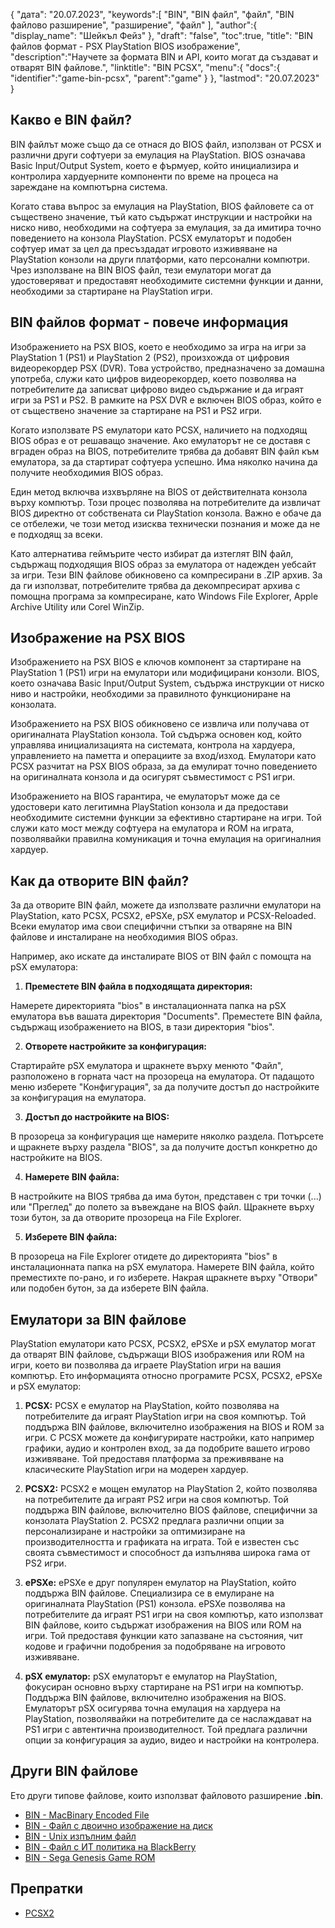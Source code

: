 {
"дата": "20.07.2023",
   "keywords":[
"BIN",
"BIN файл",
"файл",
"BIN файлово разширение",
"разширение",
"файл"
],
   "author":{
"display_name": "Шейкъл Фейз"
},
"draft": "false",
"toc":true,
"title": "BIN файлов формат - PSX PlayStation BIOS изображение",
   "description":"Научете за формата BIN и API, които могат да създават и отварят BIN файлове.",
"linktitle": "BIN PCSX",
   "menu":{
      "docs":{
         "identifier":"game-bin-pcsx",
         "parent":"game"
}
},
"lastmod": "20.07.2023"
}

## Какво е BIN файл?

BIN файлът може също да се отнася до BIOS файл, използван от PCSX и различни други софтуери за емулация на PlayStation. BIOS означава Basic Input/Output System, което е фърмуер, който инициализира и контролира хардуерните компоненти по време на процеса на зареждане на компютърна система.

Когато става въпрос за емулация на PlayStation, BIOS файловете са от съществено значение, тъй като съдържат инструкции и настройки на ниско ниво, необходими на софтуера за емулация, за да имитира точно поведението на конзола PlayStation. PCSX емулаторът и подобен софтуер имат за цел да пресъздадат игровото изживяване на PlayStation конзоли на други платформи, като персонални компютри. Чрез използване на BIN BIOS файл, тези емулатори могат да удостоверяват и предоставят необходимите системни функции и данни, необходими за стартиране на PlayStation игри.

## BIN файлов формат - повече информация

Изображението на PSX BIOS, което е необходимо за игра на игри за PlayStation 1 (PS1) и PlayStation 2 (PS2), произхожда от цифровия видеорекордер PSX (DVR). Това устройство, предназначено за домашна употреба, служи като цифров видеорекордер, което позволява на потребителите да записват цифрово видео съдържание и да играят игри за PS1 и PS2. В рамките на PSX DVR е включен BIOS образ, който е от съществено значение за стартиране на PS1 и PS2 игри.

Когато използвате PS емулатори като PCSX, наличието на подходящ BIOS образ е от решаващо значение. Ако емулаторът не се доставя с вграден образ на BIOS, потребителите трябва да добавят BIN файл към емулатора, за да стартират софтуера успешно. Има няколко начина да получите необходимия BIOS образ.

Един метод включва изхвърляне на BIOS от действителната конзола върху компютър. Този процес позволява на потребителите да извличат BIOS директно от собствената си PlayStation конзола. Важно е обаче да се отбележи, че този метод изисква технически познания и може да не е подходящ за всеки.

Като алтернатива геймърите често избират да изтеглят BIN файл, съдържащ подходящия BIOS образ за емулатора от надежден уебсайт за игри. Тези BIN файлове обикновено са компресирани в .ZIP архив. За да ги използват, потребителите трябва да декомпресират архива с помощна програма за компресиране, като Windows File Explorer, Apple Archive Utility или Corel WinZip.

## Изображение на PSX BIOS

Изображението на PSX BIOS е ключов компонент за стартиране на PlayStation 1 (PS1) игри на емулатори или модифицирани конзоли. BIOS, което означава Basic Input/Output System, съдържа инструкции от ниско ниво и настройки, необходими за правилното функциониране на конзолата.

Изображението на PSX BIOS обикновено се извлича или получава от оригиналната PlayStation конзола. Той съдържа основен код, който управлява инициализацията на системата, контрола на хардуера, управлението на паметта и операциите за вход/изход. Емулатори като PCSX разчитат на PSX BIOS образа, за да емулират точно поведението на оригиналната конзола и да осигурят съвместимост с PS1 игри.

Изображението на BIOS гарантира, че емулаторът може да се удостовери като легитимна PlayStation конзола и да предостави необходимите системни функции за ефективно стартиране на игри. Той служи като мост между софтуера на емулатора и ROM на играта, позволявайки правилна комуникация и точна емулация на оригиналния хардуер.

## Как да отворите BIN файл?

За да отворите BIN файл, можете да използвате различни емулатори на PlayStation, като PCSX, PCSX2, ePSXe, pSX емулатор и PCSX-Reloaded. Всеки емулатор има свои специфични стъпки за отваряне на BIN файлове и инсталиране на необходимия BIOS образ.

Например, ако искате да инсталирате BIOS от BIN файл с помощта на pSX емулатора:

1. **Преместете BIN файла в подходящата директория:**

Намерете директорията "bios" в инсталационната папка на pSX емулатора във вашата директория "Documents". Преместете BIN файла, съдържащ изображението на BIOS, в тази директория "bios".

2. **Отворете настройките за конфигурация:**

Стартирайте pSX емулатора и щракнете върху менюто "Файл", разположено в горната част на прозореца на емулатора. От падащото меню изберете "Конфигурация", за да получите достъп до настройките за конфигурация на емулатора.

3. **Достъп до настройките на BIOS:**

В прозореца за конфигурация ще намерите няколко раздела. Потърсете и щракнете върху раздела "BIOS", за да получите достъп конкретно до настройките на BIOS.

4. **Намерете BIN файла:**

В настройките на BIOS трябва да има бутон, представен с три точки (...) или "Преглед" до полето за въвеждане на BIOS файл. Щракнете върху този бутон, за да отворите прозореца на File Explorer.

5. **Изберете BIN файла:**

В прозореца на File Explorer отидете до директорията "bios" в инсталационната папка на pSX емулатора. Намерете BIN файла, който преместихте по-рано, и го изберете. Накрая щракнете върху "Отвори" или подобен бутон, за да изберете BIN файла.

## Емулатори за BIN файлове

PlayStation емулатори като PCSX, PCSX2, ePSXe и pSX емулатор могат да отварят BIN файлове, съдържащи BIOS изображения или ROM на игри, което ви позволява да играете PlayStation игри на вашия компютър. Ето информацията относно програмите PCSX, PCSX2, ePSXe и pSX емулатор:

1. **PCSX:** PCSX е емулатор на PlayStation, който позволява на потребителите да играят PlayStation игри на своя компютър. Той поддържа BIN файлове, включително изображения на BIOS и ROM за игри. С PCSX можете да конфигурирате настройки, като например графики, аудио и контролен вход, за да подобрите вашето игрово изживяване. Той предоставя платформа за преживяване на класическите PlayStation игри на модерен хардуер.

2. **PCSX2:** PCSX2 е мощен емулатор на PlayStation 2, който позволява на потребителите да играят PS2 игри на своя компютър. Той поддържа BIN файлове, включително BIOS файлове, специфични за конзолата PlayStation 2. PCSX2 предлага различни опции за персонализиране и настройки за оптимизиране на производителността и графиката на играта. Той е известен със своята съвместимост и способност да изпълнява широка гама от PS2 игри.

3. **ePSXe:** ePSXe е друг популярен емулатор на PlayStation, който поддържа BIN файлове. Специализира се в емулиране на оригиналната PlayStation (PS1) конзола. ePSXe позволява на потребителите да играят PS1 игри на своя компютър, като използват BIN файлове, които съдържат изображения на BIOS или ROM на игри. Той предоставя функции като запазване на състояния, чит кодове и графични подобрения за подобряване на игровото изживяване.

4. **pSX емулатор:** pSX емулаторът е емулатор на PlayStation, фокусиран основно върху стартиране на PS1 игри на компютър. Поддържа BIN файлове, включително изображения на BIOS. Емулаторът pSX осигурява точна емулация на хардуера на PlayStation, позволявайки на потребителите да се наслаждават на PS1 игри с автентична производителност. Той предлага различни опции за конфигурация за аудио, видео и настройки на контролера.

## Други BIN файлове

Ето други типове файлове, които използват файловото разширение **.bin**.

- [BIN - MacBinary Encoded File](/bg/compression/bin/)
- [BIN - Файл с двоично изображение на диск](/bg/disc-and-media/bin/)
- [BIN - Unix изпълним файл](/bg/изпълним/bin/)
- [BIN - Файл с ИТ политика на BlackBerry](/bg/settings/bin/)
- [BIN - Sega Genesis Game ROM](/bg/game/bin/)

## Препратки
* [PCSX2](https://en.wikipedia.org/wiki/PCSX2)

